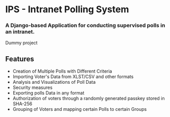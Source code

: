 # IPS - Intranet Polling System

### A Django-based Application for conducting supervised polls in an intranet.
Dummy project

## Features
- Creation of Multiple Polls with Different Criteria
- Importing Voter's Data from XLST/CSV and other formats
- Analysis and Visualizations of Poll Data
- Security measures
- Exporting polls Data in any format
- Authorization of voters through a randomly generated passkey stored in SHA-256
- Grouping of Voters and mapping certain Polls to certain Groups
